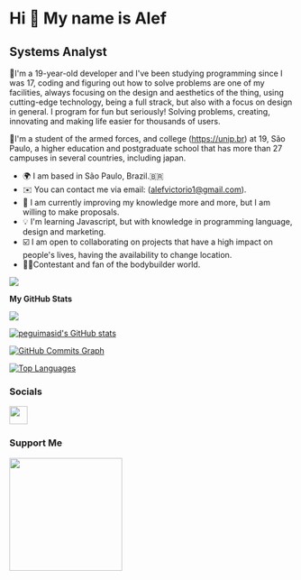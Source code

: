 Hi 👋 My name is Alef
==========================

Systems Analyst
-----------------------------

🔻I'm a 19-year-old developer and I've been studying programming since I was 17, coding and figuring out how to solve problems are one of my facilities, always focusing on the design and aesthetics of the thing, using cutting-edge technology, being a full strack, but also with a focus on design in general.
I program for fun but seriously! Solving problems, creating, innovating and making life easier for thousands of users.

🔻I'm a student of the armed forces, and college (https://unip.br) at 19, São Paulo, a higher education and postgraduate school that has more than 27 campuses in several countries, including japan.

* 🌍 I am based in São Paulo, Brazil.🇧🇷
* ✉️ You can contact me via email: (alefvictorio1@gmail.com).
* 📓 I am currently improving my knowledge more and more, but I am willing to make proposals.
* 💡 I'm learning Javascript, but with knowledge in programming language, design and marketing.
* ☑️ I am open to collaborating on projects that have a high impact on people's lives, having the availability to change location.
* 🏋️‍♂️Contestant and fan of the bodybuilder world.

<a href="https://www.github.com/peguimasid" target="_blank" rel="noreferrer"><img
src="https://img.shields.io/badge/Gmail-D14836?style=for-the-badge&logo=gmail&logoColor=white" /></a>

<b>My GitHub Stats</b>

<a href="http://www.github.com/peguimasid"><img src="https://github-readme-streak-stats.herokuapp.com/?user=AlefVictorio&stroke=ffffff&background=000000&ring=0000FF&fire=FF0000&currStreakNum=F5FFFA&currStreakLabel=F5FFFA&sideNums=F5FFFA&sideLabels=ffffff&dates=FF0000&hide_border=true" /></a> 

<a href="http://www.github.com/peguimasid"><img src="https://github-readme-stats.vercel.app/api?username=AlefVictorio&show_icons=true&hide=&count_private=true&title_color=0000FFed&text_color=ffffff&icon_color=FF0000&bg_color=000000&hide_border=true&show_icons=true" alt="peguimasid's GitHub stats" /></a>

<a href="http://www.github.com/peguimasid"><img src="https://activity-graph.herokuapp.com/graph?username=peguimasid&bg_color=171717&color=ffffff&line=3382ed&point=ffffff&area_color=171717&area=true&hide_border=true&custom_title=GitHub%20Commits%20Graph" alt="GitHub Commits Graph" /></a>

<a href="https://github.com/peguimasid" align="left"><img src="https://github-readme-stats.vercel.app/api/top-langs/?username=peguimasid&layout=compact&title_color=3382ed&text_color=ffffff&icon_color=3382ed&bg_color=171717&hide_border=true&locale=en&custom_title=Top%20%Languages" alt="Top Languages" /></a>




### Socials

<p align="left" /></a> <a href="https://www.linkedin.com/in/guilhermo-masid-494677b8" target="_blank" rel="noreferrer"><img src="https://raw.githubusercontent.com/danielcranney/readme-generator/main/public/icons/socials/linkedin.svg"
src="https://raw.githubusercontent.com/danielcranney/readme-generator/main/public/icons/socials/stackoverflow.svg" width="32" height="32" /></a> <a src="https://raw.githubusercontent.com/danielcranney/readme-generator/main/public/icons/socials/youtube.svg" width="32" height="32" /></a></p>

### Support Me

<a href="https://www.buymeacoffee.com/peguimasid"><img src="https://cdn.buymeacoffee.com/buttons/v2/default-yellow.png" width="200" /></a>
